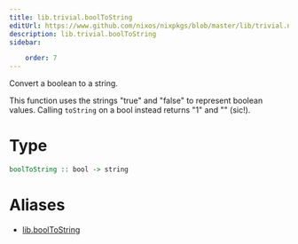 ```yaml
---
title: lib.trivial.boolToString
editUrl: https://www.github.com/nixos/nixpkgs/blob/master/lib/trivial.nix#L162C18
description: lib.trivial.boolToString
sidebar:

    order: 7
---
```


Convert a boolean to a string.

This function uses the strings "true" and "false" to represent
boolean values. Calling `toString` on a bool instead returns "1"
and "" (sic!).

# Type

```haskell
boolToString :: bool -> string
```


# Aliases

- [lib.boolToString](./reference/lib/lib-boolToString)


